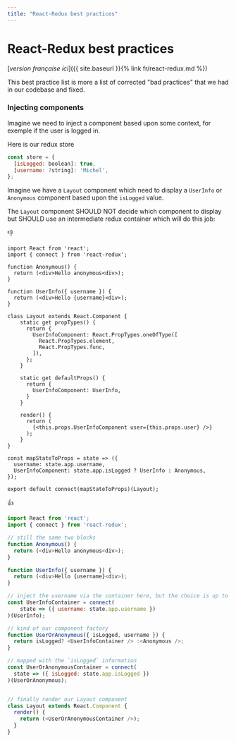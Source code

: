 ```yaml
---
title: "React-Redux best practices"
---
```


React-Redux best practices
==============

[*version française ici*]({{ site.baseurl }}{% link fr/react-redux.md %})

This best practice list is more a list of corrected "bad practices" that we had in our codebase and fixed.

### Injecting components

Imagine we need to inject a component based upon some context, for exemple if the user is logged in.

Here is our redux store
```js
const store = {
  [isLogged: boolean]: true,
  [username: ?string]: 'Michel',
};
```

Imagine we have a `Layout` component which need to display a `UserInfo` or `Anonymous` component based upon the `isLogged` value.

The `Layout` component SHOULD NOT decide which component to display but SHOULD use an intermediate redux container which will do this job:

👎
```
import React from 'react';
import { connect } from 'react-redux';

function Anonymous() {
  return (<div>Hello anonymous<div>);
}

function UserInfo({ username }) {
  return (<div>Hello {username}<div>);
}

class Layout extends React.Component {
    static get propTypes() {
      return {
        UserInfoComponent: React.PropTypes.oneOfType([
          React.PropTypes.element,
          React.PropTypes.func,
        ]),
      };
    }

    static get defaultProps() {
      return {
        UserInfoComponent: UserInfo,
      }
    }

    render() {
      return (
        {<this.props.UserInfoComponent user={this.props.user} />}
      );
    }
}

const mapStateToProps = state => ({
  username: state.app.username,
  UserInfoComponent: state.app.isLogged ? UserInfo : Anonymous,
});

export default connect(mapStateToProps)(Layout);
```

👍
```js
import React from 'react';
import { connect } from 'react-redux';

// still the same two blocks
function Anonymous() {
  return (<div>Hello anonymous<div>);
}

function UserInfo({ username }) {
  return (<div>Hello {username}<div>);
}

// inject the username via the container here, but the choice is up to you, you can pass it from a parent component if needed
const UserInfoContainer = connect(
    state => ({ username: state.app.username })
)(UserInfo);

// kind of our component factory
function UserOrAnonymous({ isLogged, username }) {
  return isLogged? <UserInfoContainer /> :<Anonymous />;
}

// mapped with the `isLogged` information
const UserOrAnonymousContainer = connect(
  state => ({ isLogged: state.app.isLogged })
)(UserOrAnonymous);


// finally render our Layout component
class Layout extends React.Component {
  render() {
    return (<UserOrAnonymousContainer />);
  }
} 
```
